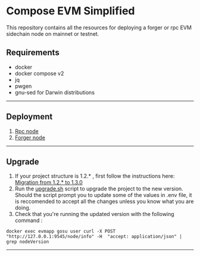 # Compose EVM Simplified

This repository contains all the resources for deploying a forger or rpc EVM sidechain node on mainnet or testnet.

## Requirements

* docker
* docker compose v2
* jq
* pwgen
* gnu-sed for Darwin distributions

---

## Deployment

1. [Rpc node](./docs/RPC.md)
2. [Forger node](./docs/FORGER.md)

---

## Upgrade

1. If your project structure is 1.2.* , first follow the instructions here: [Migration from 1.2.* to 1.3.0](./docs/MIGRATION.md)
2. Run the [upgrade.sh](./scripts/upgrade.sh) script to upgrade the project to the new version. Should the script prompt you to update some of the values in .env file, it is reccomended to accept all the changes unless you know what you are doing.
3. Check that you're running the updated version with the following command :
```
docker exec evmapp gosu user curl -X POST "http://127.0.0.1:9545/node/info" -H  "accept: application/json" | grep nodeVersion
```

---

